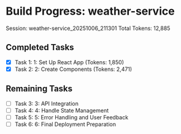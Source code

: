 # Build Progress: weather-service
Session: weather-service_20251006_211301
Total Tokens: 12,885

## Completed Tasks
- [x] Task 1: 1: Set Up React App (Tokens: 1,850)
- [x] Task 2: 2: Create Components (Tokens: 2,471)

## Remaining Tasks
- [ ] Task 3: 3: API Integration
- [ ] Task 4: 4: Handle State Management
- [ ] Task 5: 5: Error Handling and User Feedback
- [ ] Task 6: 6: Final Deployment Preparation
